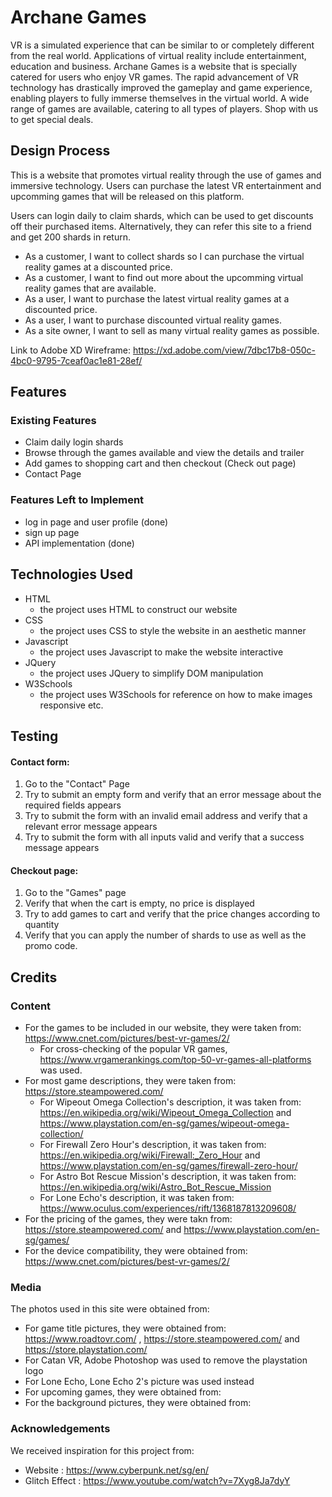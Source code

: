 #  Archane Games
VR is a simulated experience that can be similar to or completely different from the real world. Applications of virtual reality include entertainment, education and business. Archane Games is a website that is specially catered for users who enjoy VR games. The rapid advancement of VR technology has drastically improved the gameplay and game experience, enabling players to fully immerse themselves in the virtual world. A wide range of games are available, catering to all types of players. Shop with us to get special deals.

## Design Process
This is a website that promotes virtual reality through the use of games and immersive technology. Users can purchase the latest VR entertainment and upcomming games that will be released on this platform.

Users can login daily to claim shards, which can be used to get discounts off their purchased items. 
Alternatively, they can refer this site to a friend and get 200 shards in return.

* As a customer, I want to collect shards so I can purchase the virtual reality games at a discounted price.
* As a customer, I want to find out more about the upcomming virtual reality games that are available.
* As a user, I want to purchase the latest virtual reality games at a discounted price.
* As a user, I want to purchase discounted virtual reality games.
* As a site owner, I want to sell as many virtual reality games as possible.  

Link to Adobe XD Wireframe:
https://xd.adobe.com/view/7dbc17b8-050c-4bc0-9795-7ceaf0ac1e81-28ef/


## Features
### Existing Features
- Claim daily login shards
- Browse through the games available and view the details and trailer 
- Add games to shopping cart and then checkout (Check out page)
- Contact Page 
### Features Left to Implement
- log in page and user profile (done)
- sign up page
- API implementation (done)

## Technologies Used
* HTML
  * the project uses HTML to construct our website
* CSS
  * the project uses CSS to style the website in an aesthetic manner
* Javascript
  * the project uses Javascript to make the website interactive
* JQuery
  * the project uses JQuery to simplify DOM manipulation
* W3Schools
  * the project uses W3Schools for reference on how to make images responsive etc.
 
## Testing
#### Contact form:
1. Go to the "Contact" Page
2. Try to submit an empty form and verify that an error message about the required fields appears
3. Try to submit the form with an invalid email address and verify that a relevant error message appears
4. Try to submit the form with all inputs valid and verify that a success message appears
#### Checkout page:
1. Go to the "Games" page
2. Verify that when the cart is empty, no price is displayed
3. Try to add games to cart and verify that the price changes according to quantity
4. Verify that you can apply the number of shards to use as well as the promo code.  

## Credits
### Content
* For the games to be included in our website, they were taken from: https://www.cnet.com/pictures/best-vr-games/2/  
  * For cross-checking of the popular VR games, https://www.vrgamerankings.com/top-50-vr-games-all-platforms was used.
* For most game descriptions, they were taken from: https://store.steampowered.com/
  * For Wipeout Omega Collection's description, it was taken from: https://en.wikipedia.org/wiki/Wipeout_Omega_Collection and https://www.playstation.com/en-sg/games/wipeout-omega-collection/
  * For Firewall Zero Hour's description, it was taken from: https://en.wikipedia.org/wiki/Firewall:_Zero_Hour and https://www.playstation.com/en-sg/games/firewall-zero-hour/
  * For Astro Bot Rescue Mission's description, it was taken from: https://en.wikipedia.org/wiki/Astro_Bot_Rescue_Mission
  * For Lone Echo's description, it was taken from: https://www.oculus.com/experiences/rift/1368187813209608/
* For the pricing of the games, they were takn from: https://store.steampowered.com/ and https://www.playstation.com/en-sg/games/ 
* For the device compatibility, they were obtained from: https://www.cnet.com/pictures/best-vr-games/2/

### Media
The photos used in this site were obtained from:
* For game title pictures, they were obtained from: https://www.roadtovr.com/ , https://store.steampowered.com/ and https://store.playstation.com/ 
 * For Catan VR, Adobe Photoshop was used to remove the playstation logo
 * For Lone Echo, Lone Echo 2's picture was used instead
* For upcoming games, they were obtained from: 
* For the background pictures, they were obtained from: 

### Acknowledgements
We received inspiration for this project from:
* Website : https://www.cyberpunk.net/sg/en/
* Glitch Effect : https://www.youtube.com/watch?v=7Xyg8Ja7dyY
